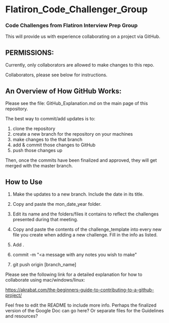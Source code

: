 # Flatiron_Code_Challenger_Group

### Code Challenges from Flatiron Interview Prep Group

This will provide us with experience collaborating on a project via GitHub.

## PERMISSIONS:
Currently, only collaborators are allowed to make changes to this repo.

Collaborators, please see below for instructions.

## An Overview of How GitHub Works:

Please see the file: GitHub_Explanation.md on the main page of this repository.


The best way to commit/add updates is to:

1. clone the repository
2. create a new branch for the repository on your machines
2. make changes to the that branch
3. add & commit those changes to GitHub
4. push those changes up

Then, once the commits have been finalized and approved, they will get merged with the master branch.

## How to Use

1. Make the updates to a new branch. Include the date in its title.

2. Copy and paste the mon_date_year folder.

3. Edit its name and the folders/files it contains to reflect the challenges presented during that meeting.

4. Copy and paste the contents of the challenge_template into every new file you create when adding a new challenge. Fill in the info as listed.

5. Add .
6. commit -m "<a message with any notes you wish to make"
7. git push origin [branch_name]



Please see the following link for a detailed explanation for how to collaborate using mac/windows/linux:

https://akrabat.com/the-beginners-guide-to-contributing-to-a-github-project/

Feel free to edit the README to include more info.
Perhaps the finalized version of the Google Doc can go here?
Or separate files for the Guidelines and resources?

